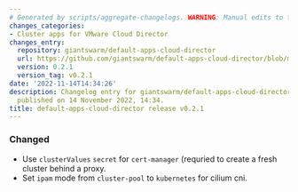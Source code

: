 ```yaml
---
# Generated by scripts/aggregate-changelogs. WARNING: Manual edits to this files will be overwritten.
changes_categories:
- Cluster apps for VMware Cloud Director
changes_entry:
  repository: giantswarm/default-apps-cloud-director
  url: https://github.com/giantswarm/default-apps-cloud-director/blob/master/CHANGELOG.md#021---2022-11-14
  version: 0.2.1
  version_tag: v0.2.1
date: '2022-11-14T14:34:26'
description: Changelog entry for giantswarm/default-apps-cloud-director version 0.2.1,
  published on 14 November 2022, 14:34.
title: default-apps-cloud-director release v0.2.1
---
```


### Changed
- Use `clusterValues` `secret` for `cert-manager` (requried to create a fresh cluster behind a proxy.
- Set `ipam` mode from `cluster-pool` to `kubernetes` for cilium cni.
